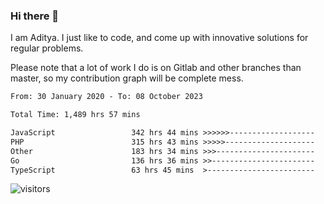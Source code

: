 ### Hi there 👋

I am Aditya. I just like to code, and come up with innovative solutions for regular problems.

Please note that a lot of work I do is on Gitlab and other branches than master, so my contribution graph will be complete mess.

<!--START_SECTION:waka-->

```txt
From: 30 January 2020 - To: 08 October 2023

Total Time: 1,489 hrs 57 mins

JavaScript                 342 hrs 44 mins >>>>>>-------------------   23.00 %
PHP                        315 hrs 43 mins >>>>>--------------------   21.19 %
Other                      183 hrs 34 mins >>>----------------------   12.32 %
Go                         136 hrs 36 mins >>-----------------------   09.17 %
TypeScript                 63 hrs 45 mins  >------------------------   04.28 %
```

<!--END_SECTION:waka-->

![visitors](https://visitor-badge.glitch.me/badge?page_id=BrainBuzzer.visitor-badge&left_color=green&right_color=red)
